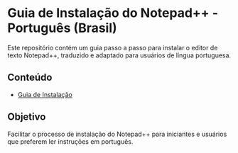 # Guia de Instalação do Notepad++ - Português (Brasil)

Este repositório contém um guia passo a passo para instalar o editor de texto Notepad++, traduzido e adaptado para usuários de língua portuguesa.

## Conteúdo

- [Guia de Instalação](guia-de-instalação.pdf)

## Objetivo

Facilitar o processo de instalação do Notepad++ para iniciantes e usuários que preferem ler instruções em português.
